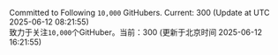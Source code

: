 Committed to Following `10,000` GitHubers. Current: <!-- FOLLOWING_COUNT -->300<!-- FOLLOWING_COUNT --> (Update at UTC <!-- LAST_UPDATED -->2025-06-12 08:21:55<!-- LAST_UPDATED -->)<br>
致力于关注`10,000`个GitHuber。当前：<!-- FOLLOWING_COUNT -->300<!-- FOLLOWING_COUNT --> (更新于北京时间 <!-- LAST_UPDATED_CST -->2025-06-12 16:21:55<!-- LAST_UPDATED_CST -->)
